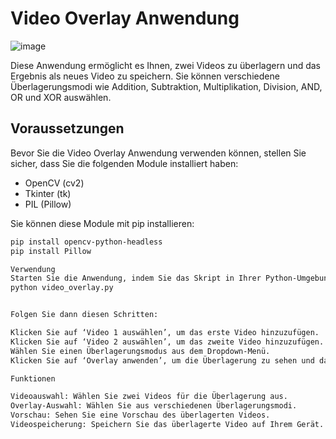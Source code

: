 # Video Overlay Anwendung

![image](https://github.com/kruemmel-python/video_overlay/assets/169469747/923a641c-42c4-40bd-847a-72e5ae757683)

Diese Anwendung ermöglicht es Ihnen, zwei Videos zu überlagern und das Ergebnis als neues Video zu speichern. Sie können verschiedene Überlagerungsmodi wie Addition, Subtraktion, Multiplikation, Division, AND, OR und XOR auswählen.

## Voraussetzungen

Bevor Sie die Video Overlay Anwendung verwenden können, stellen Sie sicher, dass Sie die folgenden Module installiert haben:

- OpenCV (cv2)
- Tkinter (tk)
- PIL (Pillow)

Sie können diese Module mit pip installieren:

```bash
pip install opencv-python-headless
pip install Pillow

Verwendung
Starten Sie die Anwendung, indem Sie das Skript in Ihrer Python-Umgebung ausführen:
python video_overlay.py


Folgen Sie dann diesen Schritten:

Klicken Sie auf ‘Video 1 auswählen’, um das erste Video hinzuzufügen.
Klicken Sie auf ‘Video 2 auswählen’, um das zweite Video hinzuzufügen.
Wählen Sie einen Überlagerungsmodus aus dem Dropdown-Menü.
Klicken Sie auf ‘Overlay anwenden’, um die Überlagerung zu sehen und das Ergebnis zu speichern.

Funktionen

Videoauswahl: Wählen Sie zwei Videos für die Überlagerung aus.
Overlay-Auswahl: Wählen Sie aus verschiedenen Überlagerungsmodi.
Vorschau: Sehen Sie eine Vorschau des überlagerten Videos.
Videospeicherung: Speichern Sie das überlagerte Video auf Ihrem Gerät.
